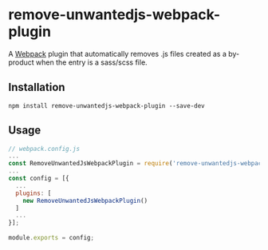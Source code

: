 # remove-unwantedjs-webpack-plugin
A [Webpack](https://webpack.js.org/) plugin that automatically removes .js files created as a by-product when the entry is a sass/scss file.

## Installation
```shell
npm install remove-unwantedjs-webpack-plugin --save-dev
```
## Usage

```js
// webpack.config.js
...
const RemoveUnwantedJsWebpackPlugin = require('remove-unwantedjs-webpack-plugin');
...
const config = [{
  ...
  plugins: [
	new RemoveUnwantedJsWebpackPlugin()
  ]
  ...
}];
	
module.exports = config;
```